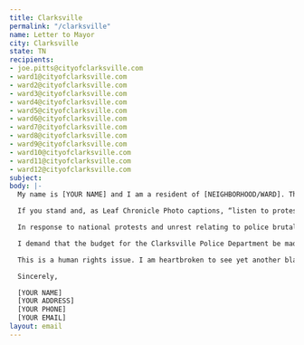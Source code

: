 ```yaml
---
title: Clarksville
permalink: "/clarksville"
name: Letter to Mayor
city: Clarksville
state: TN
recipients:
- joe.pitts@cityofclarksville.com
- ward1@cityofclarksville.com
- ward2@cityofclarksville.com
- ward3@cityofclarksville.com
- ward4@cityofclarksville.com
- ward5@cityofclarksville.com
- ward6@cityofclarksville.com
- ward7@cityofclarksville.com
- ward8@cityofclarksville.com
- ward9@cityofclarksville.com
- ward10@cityofclarksville.com
- ward11@cityofclarksville.com
- ward12@cityofclarksville.com
subject:
body: |-
  My name is [YOUR NAME] and I am a resident of [NEIGHBORHOOD/WARD]. The unjust deaths of George Floyd, Breonna Taylor, and others undeniably call for justice. I am emailing today to demand action.

  If you stand and, as Leaf Chronicle Photo captions, “listen to protesters in the middle of Wilma Rudolph Boulevard on Saturday,” we demand that you recognize and condemn the murder of George Floyd, who did not simply “die in police custody.” Failing to acknowledge his death as a murder only serves to minimize the responsibility that should be assumed by the police.

  In response to national protests and unrest relating to police brutality and racial biases, the Clarksville Police Department has decided to conduct a review of its practices, which articles report you “praised.” I demand that such a review be performed externally rather than internally so as to improve the reliability of the findings of the review. The police killed 1,098 people in 2019. The existing policies do not work. The praise reported in the article is directed towards the CALEA accreditation website. Further research reveals no statistically significant difference between CALEA-accredited departments and non-accredited ones in the total number of complaints received and the number of sustained citizen complaints. That being said, the cities with the highest average number of police killings per 1M in the US (St. Louis and Oklahoma City) also have this accreditation. What significance does CALEA really play in reducing police brutality other than providing a certificate of completion when it is shown not to work?

  I demand that the budget for the Clarksville Police Department be made available immediately and I urge you to consider redistributing funds from the CPD to initiatives relating to community development, COVID-19 relief, Parks and Recreation, and the Clarksville Montgomery County School System. Better investment of resources in these sectors can be used to ameliorate Clarksville’s sense of community and even to address racism explicitly.

  This is a human rights issue. I am heartbroken to see yet another black life lost at the hands of racist officers. They must be held accountable. Your immediate action is necessary. I urge you to do the right thing.

  Sincerely,

  [YOUR NAME]
  [YOUR ADDRESS]
  [YOUR PHONE]
  [YOUR EMAIL]
layout: email
---
```

